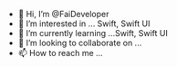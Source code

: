 - 👋 Hi, I’m @FaiDeveloper
- 👀 I’m interested in ... Swift, Swift UI
- 🌱 I’m currently learning ...Swift, Swift UI
- 💞️ I’m looking to collaborate on ...
- 📫 How to reach me ...

<!---
FaiDeveloper/FaiDeveloper is a ✨ special ✨ repository because its `README.md` (this file) appears on your GitHub profile.
You can click the Preview link to take a look at your changes.
--->
